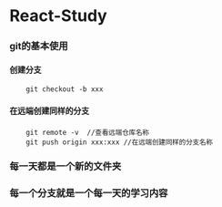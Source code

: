# React-Study

### git的基本使用 

#### 创建分支

```
    git checkout -b xxx
```

#### 在远端创建同样的分支

```
    git remote -v  //查看远端仓库名称
    git push origin xxx:xxx //在远端创建同样的分支名称
```

### 每一天都是一个新的文件夹 

### 每一个分支就是一个每一天的学习内容